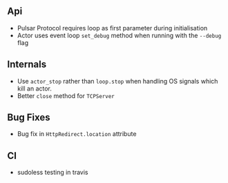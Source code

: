 ## Api

* Pulsar Protocol requires loop as first parameter during initialisation
* Actor uses event loop ``set_debug`` method when running with the ``--debug`` flag

## Internals

* Use ``actor_stop`` rather than ``loop.stop`` when handling OS signals which
  kill an actor.
* Better ``close`` method for ``TCPServer``
  
## Bug Fixes

* Bug fix in ``HttpRedirect.location`` attribute


## CI

* sudoless testing in travis
